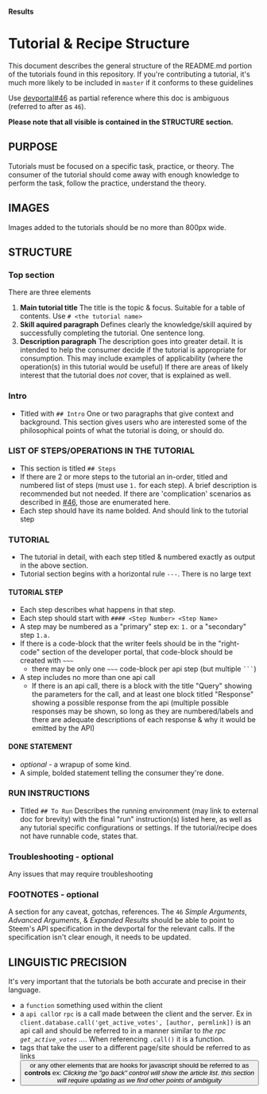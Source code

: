 **Results**

# Tutorial & Recipe Structure

This document describes the general structure of the README.md portion of the tutorials found in this repository.
If you're contributing a tutorial, it's much more likely to be included in `master` if it conforms to these guidelines

Use [devportal#46](https://github.com/steemit/devportal/issues/46) as partial reference where this doc is ambiguous (referred to after as `46`). 

**Please note that all visible is contained in the STRUCTURE section.**

## PURPOSE
Tutorials must be focused on a specific task, practice, or theory. The consumer of the tutorial should come away with enough knowledge to perform the task, follow the practice, understand the theory.

## IMAGES
Images added to the tutorials should be no more than 800px wide.

## STRUCTURE

### Top section
There are three elements
1. **Main tutorial title** The title is the topic & focus. Suitable for a table of contents. Use `# <the tutorial name>`
1. **Skill aquired paragraph** Defines clearly the knowledge/skill aquired by successfully 
    completing the tutorial. One sentence long. 
1. **Description paragraph** The description goes into greater detail. It is intended to 
    help the consumer decide if the tutorial is appropriate for consumption. This may 
    include examples of applicability (where the operation(s) in this tutorial would be 
    useful) If there are areas of likely interest that the tutorial does *not* cover, 
    that is explained as well.

### Intro
* Titled with `## Intro` One  or two paragraphs that give context and background. This 
    section gives users who are interested some of the philosophical points of what the
    tutorial is doing, or should do.


### LIST OF STEPS/OPERATIONS IN THE TUTORIAL
*   This section is titled `## Steps`
*   If there are 2 or more steps to the tutorial an in-order, 
    titled and numbered list of steps (must use `1.` for each step). 
    A brief description is recommended but not needed. If there are 
    'complication' scenarios as described in 
    [#46](https://github.com/steemit/devportal/issues/46), those are enumerated here.
*   Each step should have its name bolded. And should link to the tutorial step


### TUTORIAL
* The tutorial in detail, with each step titled & numbered exactly as output in the above section. 
* Tutorial section begins with a horizontal rule `---`. There is no large text



#### TUTORIAL STEP
* Each step describes what happens in that step. 
* Each step should start with `#### <Step Number> <Step Name>`
* A step may be numbered as a "primary" step ex: `1.` or a "secondary" step `1.a.`
* If there is a code-block that the writer feels should be in the "right-code" section of the 
    developer portal, that code-block should be created with `~~~`
    * there may be only one `~~~` code-block per api step (but multiple ` ``` `)
* A step includes no more than one api call 
    * If there is an api call, there is a block with the title "Query" showing 
        the parameters for the call, and at least one block titled "Response" 
        showing a possible response from the api (multiple possible responses may be 
        shown, so long as they are numbered/labels and there are adequate descriptions 
        of each response & why it would be emitted by the API)


#### DONE STATEMENT
* *optional* - a wrapup of some kind.
* A simple, bolded statement telling the consumer they're done.


### RUN INSTRUCTIONS
* Titled `## To Run` Describes the running environment 
    (may link to external doc for brevity) with the final "run" instruction(s) 
    listed here, as well as any tutorial specific configurations or settings. 
    If the tutorial/recipe does not have runnable code, states that.


### Troubleshooting - optional
Any issues that may require troubleshooting

### FOOTNOTES - optional
A section for any caveat, gotchas, references. The `46` _Simple Arguments_, _Advanced Arguments_, & _Expanded Results_ should be able to point to Steem's API specification in the devportal for the relevant calls. If the specification isn't clear enough, it needs to be updated.


## LINGUISTIC PRECISION
It's very important that the tutorials be both accurate and precise in their language.
* a `function` something used within the client
* a `api call`or `rpc` is a call made between the client and the server. Ex in `client.database.call('get_active_votes', [author, permlink])` is an api call and should be referred to in a manner similar to _the rpc `get_active_votes` ..._. When referencing `.call()` it is a function.
* <a> tags that take the user to a different page/site should be referred to as links
* <a> <button> or any other elements that are hooks for javascript should be referred to as **controls** ex: _Clicking the "go back" control will show the article list_.
_this section will require updating as we find other points of ambiguity_
